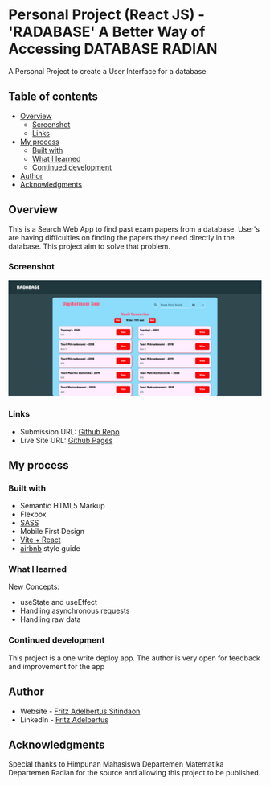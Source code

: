 # Personal Project (React JS) - 'RADABASE' A Better Way of Accessing DATABASE RADIAN

A Personal Project to create a User Interface for a database.

## Table of contents

- [Overview](#overview)
  - [Screenshot](#screenshot)
  - [Links](#links)
- [My process](#my-process)
  - [Built with](#built-with)
  - [What I learned](#what-i-learned)
  - [Continued development](#continued-development)
- [Author](#author)
- [Acknowledgments](#acknowledgments)

## Overview

This is a Search Web App to find past exam papers from a database. User's are having difficulties on finding the papers they need directly in the database. This project aim to solve that problem.

### Screenshot

![](./screenshot.png)

### Links

- Submission URL: [Github Repo](https://github.com/fritzadelbertus/)
- Live Site URL: [Github Pages](https://fritzadelbertus.github.io/)

## My process

### Built with

- Semantic HTML5 Markup
- Flexbox
- [SASS](https://sass-lang.com/documentation/)
- Mobile First Design
- [Vite + React](https://vitejs.dev/)
- [airbnb](https://github.com/airbnb/javascript) style guide

### What I learned

New Concepts:
- useState and useEffect
- Handling asynchronous requests
- Handling raw data


### Continued development

This project is a one write deploy app. The author is very open for feedback and improvement for the app

## Author

- Website - [Fritz Adelbertus Sitindaon](https://www.furitsu.site)
- LinkedIn - [Fritz Adelbertus](https://www.linkedin.com/in/fritzadelbertus/)

## Acknowledgments

Special thanks to Himpunan Mahasiswa Departemen Matematika Departemen Radian for the source and allowing this project to be published.
